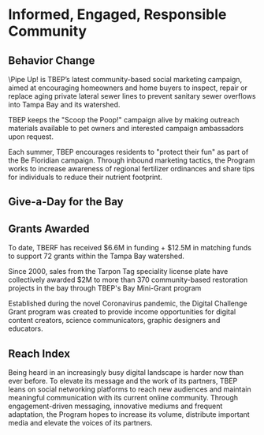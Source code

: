 # Informed, Engaged, Responsible Community

## Behavior Change 

\Pipe Up! is TBEP’s latest community-based social marketing campaign, aimed at encouraging homeowners and home buyers to inspect, repair or replace aging private lateral sewer lines to prevent sanitary sewer overflows into Tampa Bay and its watershed. 

TBEP keeps the "Scoop the Poop!" campaign alive by making outreach materials available to pet owners and interested campaign ambassadors upon request.

Each summer, TBEP encourages residents to "protect their fun" as part of the Be Floridian campaign. Through inbound marketing tactics, the Program works to increase awareness of regional fertilizer ordinances and share tips for individuals to reduce their nutrient footprint.

## Give-a-Day for the Bay

## Grants Awarded

To date, TBERF has received $6.6M in funding + $12.5M in matching funds to support 72 grants within the Tampa Bay watershed.

Since 2000, sales from the Tarpon Tag speciality license plate have collectively awarded $2M to more than 370 community-based restoration projects in the bay through TBEP's Bay Mini-Grant program

Established during the novel Coronavirus pandemic, the Digital Challenge Grant program was created to provide income opportunities for digital content creators, science communicators, graphic designers and educators.

## Reach Index

Being heard in an increasingly busy digital landscape is harder now than ever before. To elevate its message and the work of its partners, TBEP leans on social networking platforms to reach new audiences and maintain meaningful communication with its current online community. Through engagement-driven messaging, innovative mediums and frequent adaptation, the Program hopes to increase its volume, distribute important media and elevate the voices of its partners.
